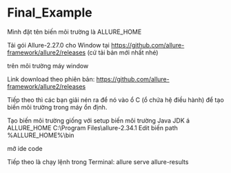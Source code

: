 
# Final_Example
Mình đặt tên biến môi trường là ALLURE_HOME


Tải gói Allure-2.27.0 cho Window tại https://github.com/allure-framework/allure2/releases (cứ tải bản mới nhất nhé)

 trên môi trường máy window 

Link download theo phiên bản: https://github.com/allure-framework/allure2/releases


Tiếp theo thì các bạn giải nén ra để nó vào ổ C (ổ chứa hệ điều hành) để tạo biến môi trường trong máy ổn định.

Tạo biến môi trường giống với setup biến môi trường Java JDK á
ALLURE_HOME C:\Program Files\allure-2.34.1
Edit biến path %ALLURE_HOME%\bin 


mở ide code 

Tiếp theo là chạy lệnh trong Terminal:  allure serve allure-results
